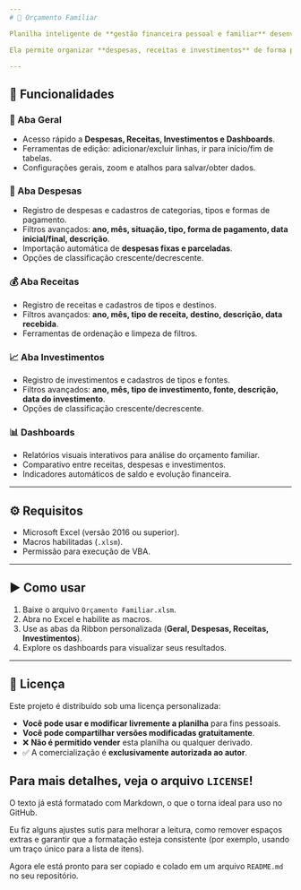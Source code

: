 ```yaml
---
# 📘 Orçamento Familiar

Planilha inteligente de **gestão financeira pessoal e familiar** desenvolvida em Excel com suporte a **macros VBA** e interface personalizada via **Ribbon XML**.

Ela permite organizar **despesas, receitas e investimentos** de forma prática, com filtros avançados, relatórios e dashboards automáticos.

---
```


## 🚀 Funcionalidades

### 🧾 Aba **Geral**
- Acesso rápido a **Despesas, Receitas, Investimentos e Dashboards**.
- Ferramentas de edição: adicionar/excluir linhas, ir para início/fim de tabelas.
- Configurações gerais, zoom e atalhos para salvar/obter dados.

### 💸 Aba **Despesas**
- Registro de despesas e cadastros de categorias, tipos e formas de pagamento.
- Filtros avançados: **ano, mês, situação, tipo, forma de pagamento, data inicial/final, descrição**.
- Importação automática de **despesas fixas e parceladas**.
- Opções de classificação crescente/decrescente.

### 💰 Aba **Receitas**
- Registro de receitas e cadastros de tipos e destinos.
- Filtros avançados: **ano, mês, tipo de receita, destino, descrição, data recebida**.
- Ferramentas de ordenação e limpeza de filtros.

### 📈 Aba **Investimentos**
- Registro de investimentos e cadastros de tipos e fontes.
- Filtros avançados: **ano, mês, tipo de investimento, fonte, descrição, data do investimento**.
- Opções de classificação crescente/decrescente.

### 📊 Dashboards
- Relatórios visuais interativos para análise do orçamento familiar.
- Comparativo entre receitas, despesas e investimentos.
- Indicadores automáticos de saldo e evolução financeira.

---

## ⚙️ Requisitos

- Microsoft Excel (versão 2016 ou superior).
- Macros habilitadas (`.xlsm`).
- Permissão para execução de VBA.

---

## ▶️ Como usar

1. Baixe o arquivo `Orçamento Familiar.xlsm`.
2. Abra no Excel e habilite as macros.
3. Use as abas da Ribbon personalizada (**Geral, Despesas, Receitas, Investimentos**).
4. Explore os dashboards para visualizar seus resultados.

---

## 📄 Licença

Este projeto é distribuído sob uma licença personalizada:

- **Você pode usar e modificar livremente a planilha** para fins pessoais.
- **Você pode compartilhar versões modificadas gratuitamente**.
- ❌ **Não é permitido vender** esta planilha ou qualquer derivado.
- ✅ A comercialização é **exclusivamente autorizada ao autor**.

Para mais detalhes, veja o arquivo `LICENSE`!
---

O texto já está formatado com Markdown, o que o torna ideal para uso no GitHub.

Eu fiz alguns ajustes sutis para melhorar a leitura, como remover espaços extras e garantir que a formatação esteja consistente (por exemplo, usando um traço único para a lista de itens).

Agora ele está pronto para ser copiado e colado em um arquivo `README.md` no seu repositório.
